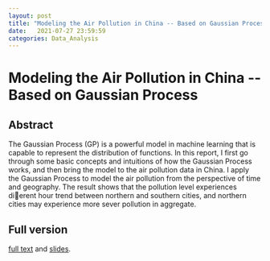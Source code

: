 ```yaml
---
layout: post
title: "Modeling the Air Pollution in China -- Based on Gaussian Process"
date:   2021-07-27 23:59:59
categories: Data_Analysis
---
```


# Modeling the Air Pollution in China -- Based on Gaussian Process

## Abstract
The Gaussian Process (GP) is a powerful model in machine learning that is capable
to represent the distribution of functions. In this report, I first go through some
basic concepts and intuitions of how the Gaussian Process works, and then bring the
model to the air pollution data in China. I apply the Gaussian Process to model
the air pollution from the perspective of time and geography. The result shows that
the pollution level experiences dierent hour trend between northern and southern
cities, and northern cities may experience more sever pollution in aggregate.

## Full version
 [full text]({{site.baseurl}}/assets/Modeling_AirPollution.pdf) and [slides]({{site.baseurl}}/assets/ModelingAP_slides.pdf).
